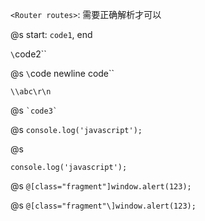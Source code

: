 `<Router routes>`: 需要正确解析才可以

@s
start: `code1`, end

`\`code2\``

@s
`\`code 
newline code\``

`\\abc\r\n`

@s
`` `code3` ``

@s
``
console.log('javascript');
``

@s
```
console.log('javascript');
```

@s
`@[class="fragment"]window.alert(123);`

@s
`@[class="fragment"\]window.alert(123);`

